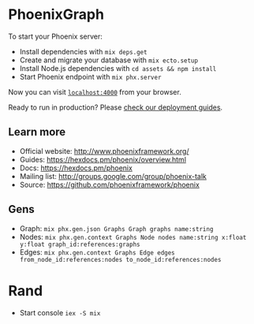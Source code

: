 # PhoenixGraph

To start your Phoenix server:

  * Install dependencies with `mix deps.get`
  * Create and migrate your database with `mix ecto.setup`
  * Install Node.js dependencies with `cd assets && npm install`
  * Start Phoenix endpoint with `mix phx.server`

Now you can visit [`localhost:4000`](http://localhost:4000) from your browser.

Ready to run in production? Please [check our deployment guides](https://hexdocs.pm/phoenix/deployment.html).

## Learn more

  * Official website: http://www.phoenixframework.org/
  * Guides: https://hexdocs.pm/phoenix/overview.html
  * Docs: https://hexdocs.pm/phoenix
  * Mailing list: http://groups.google.com/group/phoenix-talk
  * Source: https://github.com/phoenixframework/phoenix

## Gens

* Graph: `mix phx.gen.json Graphs Graph graphs name:string`
* Nodes: `mix phx.gen.context Graphs Node nodes name:string x:float y:float graph_id:references:graphs`
* Edges: `mix phx.gen.context Graphs Edge edges from_node_id:references:nodes to_node_id:references:nodes`


# Rand

* Start console `iex -S mix`
